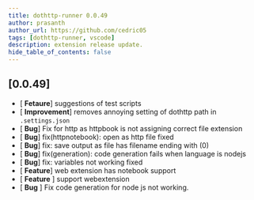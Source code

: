 ```yaml
---
title: dothttp-runner 0.0.49
author: prasanth
author_url: https://github.com/cedric05
tags: [dothttp-runner, vscode]
description: extension release update.
hide_table_of_contents: false
---
```


## [0.0.49] 
- [ **Fetaure**] suggestions of test scripts
- [ **Improvement**] removes annoying setting of dothttp path in `.settings.json`
- [ **Bug**] Fix for http as httpbook is not assigning correct file extension
- [ **Bug**] fix(httpnotebook): open as http file fixed
- [ **Bug**] fix: save output as file has filename ending with (0)
- [ **Bug**] fix(generation): code generation fails when language is nodejs
- [ **Bug**] fix: variables not working fixed
- [ **Feature**] web extension has notebook support
- [ **Feature** ] support webextension
- [ **Bug** ] Fix code generation for node js not working.